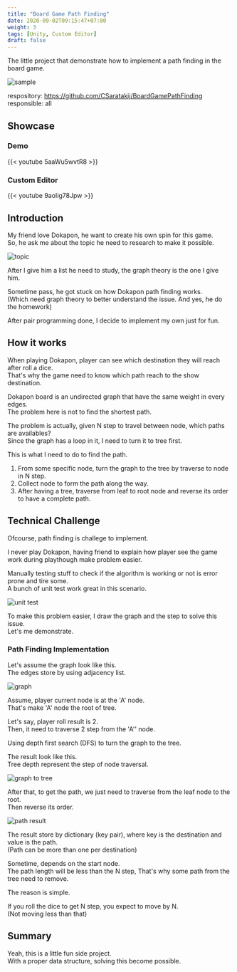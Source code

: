 ```yaml
---
title: "Board Game Path Finding"
date: 2020-09-02T09:15:47+07:00
weight: 3
tags: [Unity, Custom Editor]
draft: false
---
```


The little project that demonstrate how to implement a path finding in the board game.

![sample](/img/bgp-intro.png)

<!--more-->

respository: https://github.com/CSaratakij/BoardGamePathFinding \
responsible: all

## Showcase
### Demo
{{< youtube 5aaWu5wvtR8 >}}

### Custom Editor
{{< youtube 9aoIig78Jpw >}}

## Introduction
My friend love Dokapon, he want to create his own spin for this game. \
So, he ask me about the topic he need to research to make it possible.

![topic](/img/dokapon-list-stuff.jpg)

After I give him a list he need to study, the graph theory is the one I give him.

Sometime pass, he got stuck on how Dokapon path finding works.\
(Which need graph theory to better understand the issue. And yes, he do the homework)

After pair programming done, I decide to implement my own just for fun.

## How it works
When playing Dokapon, player can see which destination they will reach after roll a dice. \
That's why the game need to know which path reach to the show destination.

Dokapon board is an undirected graph that have the same weight in every edges. \
The problem here is not to find the shortest path.

The problem is actually, given N step to travel between node, which paths are availables?\
Since the graph has a loop in it, I need to turn it to tree first.

This is what I need to do to find the path.

1) From some specific node, turn the graph to the tree by traverse to node in N step.
2) Collect node to form the path along the way.
3) After having a tree, traverse from leaf to root node and reverse its order to have a complete path.

## Technical Challenge
Ofcourse, path finding is challege to implement.

I never play Dokapon, having friend to explain how player see the game work during playthough make problem easier.

Manually testing stuff to check if the algorithm is working or not is error prone and tire some. \
A bunch of unit test work great in this scenario.

![unit test](/img/boardgame-unit-test.png)

To make this problem easier, I draw the graph and the step to solve this issue. \
Let's me demonstrate.

### Path Finding Implementation
Let's assume the graph look like this. \
The edges store by using adjacency list.

![graph](/img/graph.png)

Assume, player current node is at the 'A' node. \
That's make 'A' node the root of tree.

Let's say, player roll result is 2. \
Then, it need to traverse 2 step from the 'A'' node.

Using depth first search (DFS) to turn the graph to the tree.

The result look like this. \
Tree depth represent the step of node traversal.

![graph to tree](/img/graph-to-tree.png)

After that, to get the path, we just need to traverse from the leaf node to the root. \
Then reverse its order.

![path result](/img/boardgame-path-result.png)

The result store by dictionary (key pair), where key is the destination and value is the path. \
(Path can be more than one per destination)

Sometime, depends on the start node. \
The path length will be less than the N step, That's why some path from the tree need to remove.

The reason is simple.

If you roll the dice to get N step, you expect to move by N. \
(Not moving less than that)

## Summary
Yeah, this is a little fun side project. \
With a proper data structure, solving this become possible.

